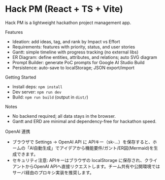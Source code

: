 # Hack PM (React + TS + Vite)

Hack PM is a lightweight hackathon project management app.

Features

- Ideation: add ideas, tag, and rank by Impact vs Effort
- Requirements: features with priority, status, and user stories
- Gantt: simple timeline with progress tracking (no external libs)
- ER Diagram: define entities, attributes, and relations; auto SVG diagram
- Prompt Builder: generate PoC prompts for Google AI Studio Build
- Persistence: auto-save to localStorage; JSON export/import

Getting Started

- Install deps: `npm install`
- Dev server: `npm run dev`
- Build: `npm run build` (output in `dist/`)

Notes

- No backend required; all data stays in the browser.
- Gantt and ERD are minimal and dependency-free for hackathon speed.

OpenAI 連携

- ブラウザで Settings → OpenAI API に APIキー（sk-...）を保存すると、ホームの「AI自動生成」でアイデアから機能要件/ガント/ER図(Mermaid)を生成できます。
- セキュリティ注意: APIキーはブラウザの localStorage に保存され、クライアントからOpenAI APIへ直接リクエストします。チーム共有や公開環境ではサーバ経由のプロキシ実装を推奨します。
